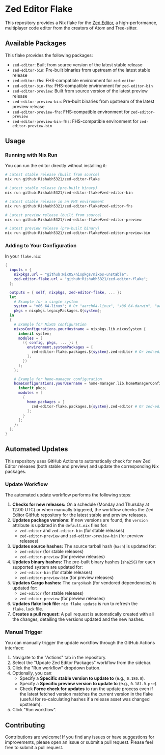 # Zed Editor Flake

This repository provides a Nix flake for the [Zed Editor](https://zed.dev/), a high-performance, multiplayer code editor from the creators of Atom and Tree-sitter.

## Available Packages

This flake provides the following packages:

- `zed-editor`: Built from source version of the latest stable release
- `zed-editor-bin`: Pre-built binaries from upstream of the latest stable release
- `zed-editor-fhs`: FHS-compatible environment for `zed-editor`
- `zed-editor-bin-fhs`: FHS-compatible environment for `zed-editor-bin`
- `zed-editor-preview`: Built from source version of the latest preview release
- `zed-editor-preview-bin`: Pre-built binaries from upstream of the latest preview release
- `zed-editor-preview-fhs`: FHS-compatible environment for `zed-editor-preview`
- `zed-editor-preview-bin-fhs`: FHS-compatible environment for `zed-editor-preview-bin`

## Usage

### Running with Nix Run

You can run the editor directly without installing it:

```sh
# Latest stable release (built from source)
nix run github:Rishabh5321/zed-editor-flake

# Latest stable release (pre-built binary)
nix run github:Rishabh5321/zed-editor-flake#zed-editor-bin

# Latest stable release in an FHS environment
nix run github:Rishabh5321/zed-editor-flake#zed-editor-fhs

# Latest preview release (built from source)
nix run github:Rishabh5321/zed-editor-flake#zed-editor-preview

# Latest preview release (pre-built binary)
nix run github:Rishabh5321/zed-editor-flake#zed-editor-preview-bin
```

### Adding to Your Configuration

In your `flake.nix`:

```nix
{
  inputs = {
    nixpkgs.url = "github:NixOS/nixpkgs/nixos-unstable";
    zed-editor-flake.url = "github:Rishabh5321/zed-editor-flake";
  };

  outputs = { self, nixpkgs, zed-editor-flake, ... }:
  let
    # Example for a single system
    system = "x86_64-linux"; # Or "aarch64-linux", "x86_64-darwin", "aarch64-darwin"
    pkgs = nixpkgs.legacyPackages.${system};
  in
  {
    # Example for NixOS configuration
    nixosConfigurations.yourHostname = nixpkgs.lib.nixosSystem {
      inherit system;
      modules = [
        ({ config, pkgs, ... }: {
          environment.systemPackages = [
            zed-editor-flake.packages.${system}.zed-editor # Or zed-editor-bin, zed-editor-preview, etc.
          ];
        })
      ];
    };

    # Example for home-manager configuration
    homeConfigurations.yourUsername = home-manager.lib.homeManagerConfiguration {
      inherit pkgs;
      modules = [
        {
          home.packages = [
            zed-editor-flake.packages.${system}.zed-editor # Or zed-editor-bin, zed-editor-preview, etc.
          ];
        }
      ];
    };
  };
}
```

## Automated Updates

This repository uses GitHub Actions to automatically check for new Zed Editor releases (both stable and preview) and update the corresponding Nix packages.

### Update Workflow

The automated update workflow performs the following steps:

1.  **Checks for new releases:** On a schedule (Monday and Thursday at 12:00 UTC) or when manually triggered, the workflow checks the Zed Editor GitHub repository for the latest stable and preview releases.
2.  **Updates package versions:** If new versions are found, the `version` attribute is updated in the `default.nix` files for:
    *   `zed-editor` and `zed-editor-bin` (for stable releases)
    *   `zed-editor-preview` and `zed-editor-preview-bin` (for preview releases)
3.  **Updates source hashes:** The source tarball hash (`hash`) is updated for:
    *   `zed-editor` (for stable releases)
    *   `zed-editor-preview` (for preview releases)
4.  **Updates binary hashes:** The pre-built binary hashes (`sha256`) for each supported system are updated for:
    *   `zed-editor-bin` (for stable releases)
    *   `zed-editor-preview-bin` (for preview releases)
5.  **Updates Cargo hashes:** The `cargoHash` (for vendored dependencies) is updated for:
    *   `zed-editor` (for stable releases)
    *   `zed-editor-preview` (for preview releases)
6.  **Updates flake lock file:** `nix flake update` is run to refresh the `flake.lock` file.
7.  **Creates a pull request:** A pull request is automatically created with all the changes, detailing the versions updated and the new hashes.

### Manual Trigger

You can manually trigger the update workflow through the GitHub Actions interface:

1.  Navigate to the "Actions" tab in the repository.
2.  Select the "Update Zed Editor Packages" workflow from the sidebar.
3.  Click the "Run workflow" dropdown button.
4.  Optionally, you can:
    *   Specify a **Specific stable version to update to** (e.g., `0.180.0`).
    *   Specify a **Specific preview version to update to** (e.g., `0.181.0-pre`).
    *   Check **Force check for updates** to run the update process even if the latest fetched version matches the current version in the flake (useful for re-calculating hashes if a release asset was changed upstream).
5.  Click "Run workflow".

## Contributing

Contributions are welcome! If you find any issues or have suggestions for improvements, please open an issue or submit a pull request. Please feel free to submit a pull request.
